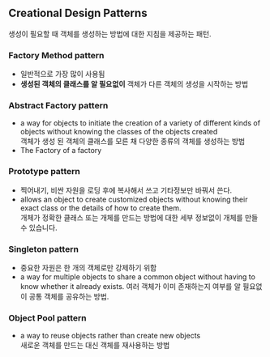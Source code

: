 ## Creational Design Patterns

생성이 필요할 때 객체를 생성하는 방법에 대한 지침을 제공하는 패턴.

### Factory Method pattern
- 일반적으로 가장 많이 사용됨
- **생성된 객체의 클래스를 알 필요없이** 객체가 다른 객체의 생성을 시작하는 방법

### Abstract Factory pattern
- a way for objects to initiate the creation of a variety of different kinds of objects without knowing the classes of the objects created  
  객체가 생성 된 객체의 클래스를 모른 채 다양한 종류의 객체를 생성하는 방법
-  The Factory of a factory

### Prototype pattern
- 찍어내기, 비싼 자원을 로딩 후에 복사해서 쓰고 기타정보만 바꿔서 쓴다.
- allows an object to create customized objects without knowing their exact class or the details of how to create them.  
  개체가 정확한 클래스 또는 개체를 만드는 방법에 대한 세부 정보없이 개체를 만들 수 있습니다.
### Singleton pattern
- 중요한 자원은 한 개의 객체로만 강제하기 위함
- a way for multiple objects to share a common object without having to know whether it already exists.
  여러 객체가 이미 존재하는지 여부를 알 필요없이 공통 객체를 공유하는 방법.

### Object Pool pattern
- a way to reuse objects rather than create new objects  
  새로운 객체를 만드는 대신 객체를 재사용하는 방법
